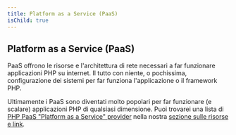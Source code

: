 ```yaml
---
title: Platform as a Service (PaaS)
isChild: true
---
```


## Platform as a Service (PaaS) 

PaaS offrono le risorse e l'architettura di rete necessari a far funzionare applicazioni PHP su internet. Il tutto con niente, o pochissima, configurazione dei sistemi per far funziona l'applicazione o il framework PHP.

Ultimamente i PaaS sono diventati molto popolari per far funzionare (e scalare) applicazioni PHP di qualsiasi dimensione. 
Puoi trovarei una lista di [PHP PaaS "Platform as a Service" provider](#php_paas_providers) nella nostra [sezione sulle risorse e link](#resources). 